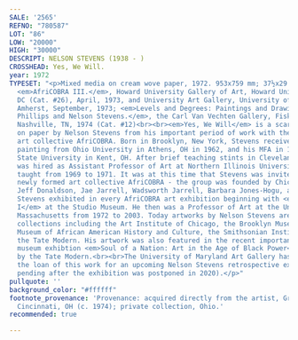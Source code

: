 ```yaml
---
SALE: '2565'
REFNO: "780587"
LOT: "86"
LOW: "20000"
HIGH: "30000"
DESCRIPT: NELSON STEVENS (1938 - )
CROSSHEAD: Yes, We Will.
year: 1972
TYPESET: "<p>Mixed media on cream wove paper, 1972. 953x759 mm; 37½x29 ⅞ inches.<br><br>Exhibited:
  <em>AfriCOBRA III.</em>, Howard University Gallery of Art, Howard University, Washington,
  DC (Cat. #26), April, 1973, and University Art Gallery, University of Massachusetts,
  Amherst, September, 1973; <em>Levels and Degrees: Paintings and Drawings by James
  Phillips and Nelson Stevens.</em>, the Carl Van Vechten Gallery, Fisk University,
  Nashville, TN, 1974 (Cat. #12)<br><br><em>Yes, We Will</em> is a scarce, large work
  on paper by Nelson Stevens from his important period of work with the Chicago-based
  art collective AfriCOBRA. Born in Brooklyn, New York, Stevens received his BFA in
  painting from Ohio University in Athens, OH in 1962, and his MFA in 1969 from Kent
  State University in Kent, OH. After brief teaching stints in Cleveland, Ohio, Stevens
  was hired as Assistant Professor of Art at Northern Illinois University where he
  taught from 1969 to 1971. It was at this time that Stevens was invited to join the
  newly formed art collective AfriCOBRA - the group was founded by Chicago artists
  Jeff Donaldson, Jae Jarrell, Wadsworth Jarrell, Barbara Jones-Hogu, and Gerald Williams.
  Stevens exhibited in every AfriCOBRA art exhibition beginning with <em>AfriCOBRA
  I</em> at the Studio Museum. He then was a Professor of Art at the University of
  Massachusetts from 1972 to 2003. Today artworks by Nelson Stevens are in many museum
  collections including the Art Institute of Chicago, the Brooklyn Museum, the National
  Museum of African American History and Culture, the Smithsonian Institution and
  the Tate Modern. His artwork was also featured in the recent important traveling
  museum exhibtion <em>Soul of a Nation: Art in the Age of Black Power</em> organized
  by the Tate Modern.<br><br>The University of Maryland Art Gallery has requested
  the loan of this work for an upcoming Nelson Stevens retrospective exhibition (dates
  pending after the exhibition was postponed in 2020).</p>"
pullquote: ''
background_color: "#ffffff"
footnote_provenance: 'Provenance: acquired directly from the artist, Grace Meacham,
  Cincinnati, OH (c. 1974); private collection, Ohio.'
recommended: true

---
```


